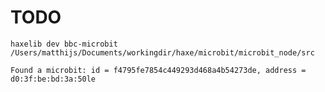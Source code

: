 # TODO



```
haxelib dev bbc-microbit /Users/matthijs/Documents/workingdir/haxe/microbit/microbit_node/src
```

	Found a microbit: id = f4795fe7854c449293d468a4b54273de, address = d0:3f:be:bd:3a:50le

